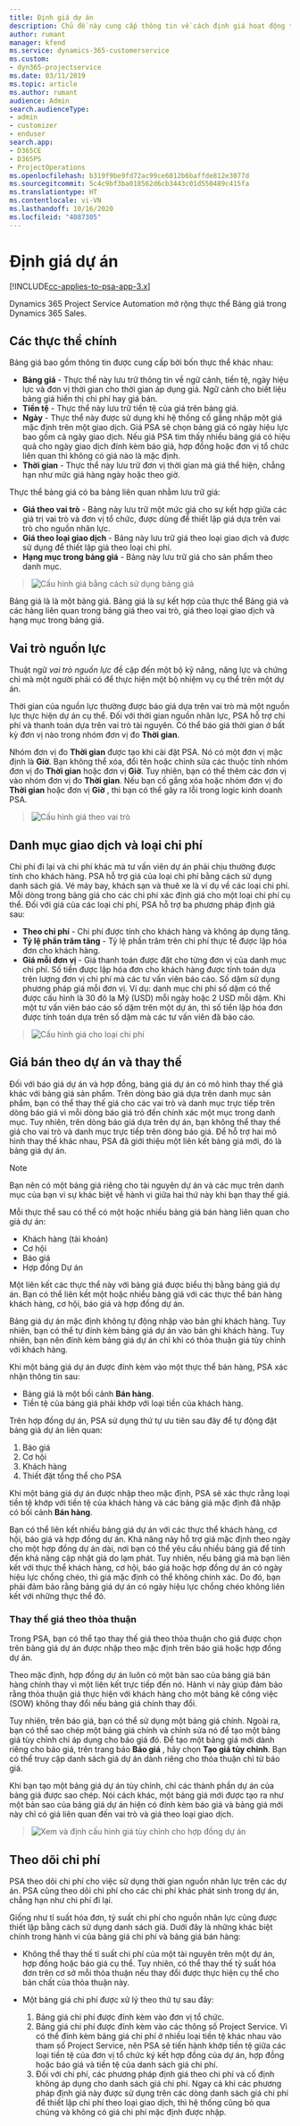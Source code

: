 ```yaml
---
title: Định giá dự án
description: Chủ đề này cung cấp thông tin về cách định giá hoạt động trong Dynamics 365 Project Service Automation.
author: rumant
manager: kfend
ms.service: dynamics-365-customerservice
ms.custom:
- dyn365-projectservice
ms.date: 03/11/2019
ms.topic: article
ms.author: rumant
audience: Admin
search.audienceType:
- admin
- customizer
- enduser
search.app:
- D365CE
- D365PS
- ProjectOperations
ms.openlocfilehash: b319f9be9fd72ac99ce6012b6baffde812e3077d
ms.sourcegitcommit: 5c4c9bf3ba018562d6cb3443c01d550489c415fa
ms.translationtype: HT
ms.contentlocale: vi-VN
ms.lasthandoff: 10/16/2020
ms.locfileid: "4087305"
---
```

# <a name="project-pricing"></a>Định giá dự án 

[!INCLUDE[cc-applies-to-psa-app-3.x](../includes/cc-applies-to-psa-app-3x.md)]

Dynamics 365 Project Service Automation mở rộng thực thể Bảng giá trong Dynamics 365 Sales. 

## <a name="key-entities"></a>Các thực thể chính

Bảng giá bao gồm thông tin được cung cấp bởi bốn thực thể khác nhau:

- **Bảng giá** - Thực thể này lưu trữ thông tin về ngữ cảnh, tiền tệ, ngày hiệu lực và đơn vị thời gian cho thời gian áp dụng giá. Ngữ cảnh cho biết liệu bảng giá hiển thị chi phí hay giá bán. 
- **Tiền tệ** - Thực thể này lưu trữ tiền tệ của giá trên bảng giá. 
- **Ngày** - Thực thể này được sử dụng khi hệ thống cố gắng nhập một giá mặc định trên một giao dịch. Giá PSA sẽ chọn bảng giá có ngày hiệu lực bao gồm cả ngày giao dịch. Nếu giá PSA tìm thấy nhiều bảng giá có hiệu quả cho ngày giao dịch đính kèm báo giá, hợp đồng hoặc đơn vị tổ chức liên quan thì không có giá nào là mặc định. 
- **Thời gian** - Thực thể này lưu trữ đơn vị thời gian mà giá thể hiện, chẳng hạn như mức giá hàng ngày hoặc theo giờ. 

Thực thể bảng giá có ba bảng liên quan nhằm lưu trữ giá:

  - **Giá theo vai trò** - Bảng này lưu trữ một mức giá cho sự kết hợp giữa các giá trị vai trò và đơn vị tổ chức, được dùng để thiết lập giá dựa trên vai trò cho nguồn nhân lực.
  - **Giá theo loại giao dịch** - Bảng này lưu trữ giá theo loại giao dịch và được sử dụng để thiết lập giá theo loại chi phí.
  - **Hạng mục trong bảng giá** - Bảng này lưu trữ giá cho sản phẩm theo danh mục.

> ![Cấu hình giá bằng cách sử dụng bảng giá](media/basic-guide-12.png)
 
Bảng giá là là một bảng giá. Bảng giá là sự kết hợp của thực thể Bảng giá và các hàng liên quan trong bảng giá theo vai trò, giá theo loại giao dịch và hạng mục trong bảng giá.

## <a name="resource-roles"></a>Vai trò nguồn lực

Thuật ngữ *vai trò nguồn lực* đề cập đến một bộ kỹ năng, năng lực và chứng chỉ mà một người phải có để thực hiện một bộ nhiệm vụ cụ thể trên một dự án.

Thời gian của nguồn lực thường được báo giá dựa trên vai trò mà một nguồn lực thực hiện dự án cụ thể. Đối với thời gian nguồn nhân lực, PSA hỗ trợ chi phí và thanh toán dựa trên vai trò tài nguyên. Có thể báo giá thời gian ở bất kỳ đơn vị nào trong nhóm đơn vị đo **Thời gian**.

Nhóm đơn vị đo **Thời gian** được tạo khi cài đặt PSA. Nó có một đơn vị mặc định là **Giờ**. Bạn không thể xóa, đổi tên hoặc chỉnh sửa các thuộc tính nhóm đơn vị đo **Thời gian** hoặc đơn vị **Giờ**. Tuy nhiên, bạn có thể thêm các đơn vị vào nhóm đơn vị đo **Thời gian**. Nếu bạn cố gắng xóa hoặc nhóm đơn vị đo **Thời gian** hoặc đơn vị **Giờ** , thì bạn có thể gây ra lỗi trong logic kinh doanh PSA.

> ![Cấu hình giá theo vai trò](media/basic-guide-13.png)
 
## <a name="transaction-categories-and-expense-categories"></a>Danh mục giao dịch và loại chi phí

Chi phí đi lại và chi phí khác mà tư vấn viên dự án phải chịu thường được tính cho khách hàng. PSA hỗ trợ giá của loại chi phí bằng cách sử dụng danh sách giá. Vé máy bay, khách sạn và thuê xe là ví dụ về các loại chi phí. Mỗi dòng trong bảng giá cho các chi phí xác định giá cho một loại chi phí cụ thể. Đối với giá của các loại chi phí, PSA hỗ trợ ba phương pháp định giá sau:

- **Theo chi phí** - Chi phí được tính cho khách hàng và không áp dụng tăng.
- **Tỷ lệ phần trăm tăng** - Tỷ lệ phần trăm trên chi phí thực tế được lập hóa đơn cho khách hàng. 
- **Giá mỗi đơn vị** - Giá thanh toán được đặt cho từng đơn vị của danh mục chi phí. Số tiền được lập hóa đơn cho khách hàng được tính toán dựa trên lượng đơn vị chi phí mà các tư vấn viên báo cáo. Số dặm sử dụng phương pháp giá mỗi đơn vị. Ví dụ: danh mục chi phí số dặm có thể được cấu hình là 30 đô la Mỹ (USD) mỗi ngày hoặc 2 USD mỗi dặm. Khi một tư vấn viên báo cáo số dặm trên một dự án, thì số tiền lập hóa đơn được tính toán dựa trên số dặm mà các tư vấn viên đã báo cáo.

> ![Cấu hình giá cho loại chi phí](media/basic-guide-14.png)
 
## <a name="project-sales-pricing-and-overrides"></a>Giá bán theo dự án và thay thế

Đối với báo giá dự án và hợp đồng, bảng giá dự án có mô hình thay thế giá khác với bảng giá sản phẩm. Trên dòng báo giá dựa trên danh mục sản phẩm, bạn có thể thay thế giá cho các vai trò và danh mục trực tiếp trên dòng báo giá vì mỗi dòng báo giá trỏ đến chính xác một mục trong danh mục. Tuy nhiên, trên dòng báo giá dựa trên dự án, bạn không thể thay thế giá cho vai trò và danh mục trực tiếp trên dòng báo giá. Để hỗ trợ hai mô hình thay thế khác nhau, PSA đã giới thiệu một liên kết bảng giá mới, đó là bảng giá dự án.

> [!NOTE]
> Bạn nên có một bảng giá riêng cho tài nguyên dự án và các mục trên danh mục của bạn vì sự khác biệt về hành vi giữa hai thứ này khi bạn thay thế giá.

Mỗi thực thể sau có thể có một hoặc nhiều bảng giá bán hàng liên quan cho giá dự án:

- Khách hàng (tài khoản) 
- Cơ hội 
- Báo giá 
- Hợp đồng Dự án

Một liên kết các thực thể này với bảng giá được biểu thị bằng bảng giá dự án. Bạn có thể liên kết một hoặc nhiều bảng giá với các thực thể bán hàng khách hàng, cơ hội, báo giá và hợp đồng dự án.

Bảng giá dự án mặc định không tự động nhập vào bản ghi khách hàng. Tuy nhiên, bạn có thể tự đính kèm bảng giá dự án vào bản ghi khách hàng. Tuy nhiên, bạn nên đính kèm bảng giá dự án chỉ khi có thỏa thuận giá tùy chỉnh với khách hàng. 

Khi một bảng giá dự án được đính kèm vào một thực thể bán hàng, PSA xác nhận thông tin sau:

- Bảng giá là một bối cảnh **Bán hàng**. 
- Tiền tệ của bảng giá phải khớp với loại tiền của khách hàng. 

Trên hợp đồng dự án, PSA sử dụng thứ tự ưu tiên sau đây để tự động đặt bảng giá dự án liên quan:

1. Báo giá
2. Cơ hội
3. Khách hàng 
4. Thiết đặt tổng thể cho PSA

Khi một bảng giá dự án được nhập theo mặc định, PSA sẽ xác thực rằng loại tiền tệ khớp với tiền tệ của khách hàng và các bảng giá mặc định đã nhập có bối cảnh **Bán hàng**.

Bạn có thể liên kết nhiều bảng giá dự án với các thực thể khách hàng, cơ hội, báo giá và hợp đồng dự án. Khả năng này hỗ trợ giá mặc định theo ngày cho một hợp đồng dự án dài, nơi bạn có thể yêu cầu nhiều bảng giá để tính đến khả năng cập nhật giá do lạm phát. Tuy nhiên, nếu bảng giá mà bạn liên kết với thực thể khách hàng, cơ hội, báo giá hoặc hợp đồng dự án có ngày hiệu lực chồng chéo, thì giá mặc định có thể không chính xác. Do đó, bạn phải đảm bảo rằng bảng giá dự án có ngày hiệu lực chồng chéo không liên kết với những thực thể đó.

### <a name="deal-specific-price-overrides"></a>Thay thế giá theo thỏa thuận

Trong PSA, bạn có thể tạo thay thế giá theo thỏa thuận cho giá được chọn trên bảng giá dự án được nhập theo mặc định trên báo giá hoặc hợp đồng dự án.

Theo mặc định, hợp đồng dự án luôn có một bản sao của bảng giá bán hàng chính thay vì một liên kết trực tiếp đến nó. Hành vi này giúp đảm bảo rằng thỏa thuận giá thực hiện với khách hàng cho một bảng kê công việc (SOW) không thay đổi nếu bảng giá chính thay đổi.

Tuy nhiên, trên báo giá, bạn có thể sử dụng một bảng giá chính. Ngoài ra, bạn có thể sao chép một bảng giá chính và chỉnh sửa nó để tạo một bảng giá tùy chỉnh chỉ áp dụng cho báo giá đó. Để tạo một bảng giá mới dành riêng cho báo giá, trên trang báo **Báo giá** , hãy chọn **Tạo giá tùy chỉnh**. Bạn có thể truy cập danh sách giá dự án dành riêng cho thỏa thuận chỉ từ báo giá. 

Khi bạn tạo một bảng giá dự án tùy chỉnh, chỉ các thành phần dự án của bảng giá được sao chép. Nói cách khác, một bảng giá mới được tạo ra như một bản sao của bảng giá dự án hiện có đính kèm báo giá và bảng giá mới này chỉ có giá liên quan đến vai trò và giá theo loại giao dịch.

> ![Xem và định cấu hình giá tùy chỉnh cho hợp đồng dự án](media/basic-guide-15.png)
  
## <a name="tracking-costs"></a>Theo dõi chi phí

PSA theo dõi chi phí cho việc sử dụng thời gian nguồn nhân lực trên các dự án. PSA cũng theo dõi chi phí cho các chi phí khác phát sinh trong dự án, chẳng hạn như chi phí đi lại.

Giống như tỉ suất hóa đơn, tỷ suất chi phí cho nguồn nhân lực cũng được thiết lập bằng cách sử dụng danh sách giá. Dưới đây là những khác biệt chính trong hành vi của bảng giá chi phí và bảng giá bán hàng:

- Không thể thay thế tỉ suất chi phí của một tài nguyên trên một dự án, hợp đồng hoặc báo giá cụ thể. Tuy nhiên, có thể thay thế tỷ suất hóa đơn trên cơ sở mỗi thỏa thuận nếu thay đổi được thực hiện cụ thể cho bản chất của thỏa thuận này. 

- Một bảng giá chi phí được xử lý theo thứ tự sau đây:

    1. Bảng giá chi phí được đính kèm vào đơn vị tổ chức.
    2. Bảng giá chi phí được đính kèm vào các thông số Project Service. Vì có thể đính kèm bảng giá chi phí ở nhiều loại tiền tệ khác nhau vào tham số Project Service, nên PSA sẽ tiến hành khớp tiền tệ giữa các loại tiền tệ của đơn vị tổ chức ký kết hợp đồng của dự án, hợp đồng hoặc báo giá và tiền tệ của danh sách giá chi phí.
    3. Đối với chi phí, các phương pháp định giá theo chi phí và cố định không áp dụng cho danh sách giá chi phí. Ngay cả khi các phương pháp định giá này được sử dụng trên các dòng danh sách giá chi phí để thiết lập chi phí theo loại giao dịch, thì hệ thống cũng bỏ qua chúng và không có giá chi phí mặc định được nhập.
